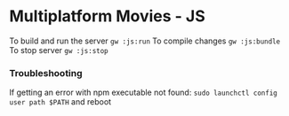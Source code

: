 # Multiplatform Movies - JS

To build and run the server `gw :js:run`
To compile changes `gw :js:bundle`
To stop server `gw :js:stop`

### Troubleshooting

If getting an error with npm executable not found:
`sudo launchctl config user path $PATH` and reboot